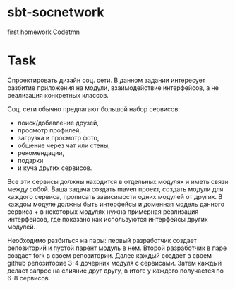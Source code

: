 # sbt-socnetwork
first homework Codetmn

# Task
Спроектировать дизайн соц. сети. В данном задании интересует разбитие приложения на модули, взаимодействие интерфейсов, а не реализация конкретных классов.

Соц. сети обычно предлагают большой набор сервисов:
- поиск/добавление друзей,
- просмотр профилей,
- загрузка и просмотр фото,
- общение через чат или стены,
- рекомендации,
- подарки
- и куча других сервисов.

Все эти сервисы должны находится в отдельных модулях и иметь связи между собой.
Ваша задача создать maven проект, создать модули для каждого сервиса, прописать зависимости одних модулей от других. В каждом модуле должны быть интерфейсы и доменная модель данного сервиса + в некоторых модулях нужна примерная реализация интерфейсов, где показано как используются интерфейсы других модулей.


Необходимо разбиться на пары: первый разработчик создает репозиторий и пустой парент модуль в нем.
Второй разработчик в паре создает fork в своем репозитории.
Далее каждый создает в своем github репозиторие 3-4 дочерних модуля с сервисами.
Затем каждый делает запрос на слияние друг другу, в итоге у каждого получается по 6-8 сервисов.
# 

